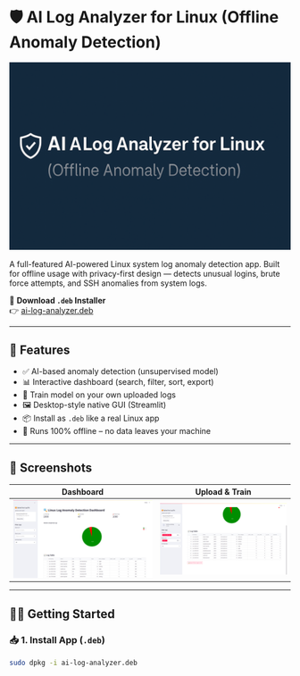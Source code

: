# 🛡️ AI Log Analyzer for Linux (Offline Anomaly Detection)

![Banner](assets/banner.png)

A full-featured AI-powered Linux system log anomaly detection app. Built for offline usage with privacy-first design — detects unusual logins, brute force attempts, and SSH anomalies from system logs.

🔗 **Download `.deb` Installer**  
👉 [ai-log-analyzer.deb](https://drive.google.com/file/d/1Tc8z5ePiRJ0LH4lHEqyoAbU8_cwsx2y2/view?usp=drive_link)

---

## 🚀 Features

- ✅ AI-based anomaly detection (unsupervised model)
- 📊 Interactive dashboard (search, filter, sort, export)
- 🧠 Train model on your own uploaded logs
- 🖼️ Desktop-style native GUI (Streamlit)
- 📦 Install as `.deb` like a real Linux app
- 🔐 Runs 100% offline – no data leaves your machine

---

## 📸 Screenshots

| Dashboard | Upload & Train |
|-----------|----------------|
| ![Dashboard](assets/screenshot1.png) | ![Upload](assets/screenshot2.png) |

---

## 🧑‍💻 Getting Started

### 📥 1. Install App (`.deb`)
```bash
sudo dpkg -i ai-log-analyzer.deb
